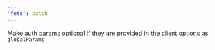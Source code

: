 ```yaml
---
'fets': patch
---
```


Make auth params optional if they are provided in the client options as `globalParams`
